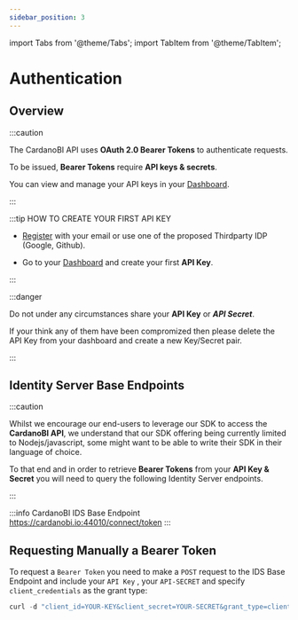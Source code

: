 ```yaml
---
sidebar_position: 3
---
```

import Tabs from '@theme/Tabs';
import TabItem from '@theme/TabItem';

# Authentication

## Overview

:::caution

The CardanoBI API uses **OAuth 2.0 Bearer Tokens** to authenticate requests.

To be issued, **Bearer Tokens** require **API keys & secrets**.

You can view and manage your API keys in your [Dashboard](https://cardanobi.io/dashboard).

:::

:::tip HOW TO CREATE YOUR FIRST API KEY

- [Register](https://cardanobi.io/bff/login?returnUrl=/dashboard) with your email or use one of the proposed Thirdparty IDP (Google, Github).

- Go to your [Dashboard](https://cardanobi.io/dashboard) and create your first **API Key**.

:::


:::danger

Do not under any circumstances share your **API Key** or ***API Secret***.

If your think any of them have been compromized then please delete the API Key from your dashboard and create a new Key/Secret pair.

:::


## Identity Server Base Endpoints

:::caution

Whilst we encourage our end-users to leverage our SDK to access the **CardanoBI API**, we understand that our SDK offering being currently limited to Nodejs/javascript, some might want to be able to write their SDK in their language of choice.

To that end and in order to retrieve **Bearer Tokens** from your **API Key & Secret** you will need to query the following Identity Server endpoints.

:::

:::info CardanoBI IDS Base Endpoint
https://cardanobi.io:44010/connect/token
:::

## Requesting Manually a Bearer Token

To request a ```Bearer Token``` you need to make a ```POST``` request to the IDS Base Endpoint and include your ```API Key``` , your ```API-SECRET``` and specify ```client_credentials``` as the grant type:

```js
curl -d "client_id=YOUR-KEY&client_secret=YOUR-SECRET&grant_type=client_credentials" -X POST https://cardanobi.io:44010/connect/token
```